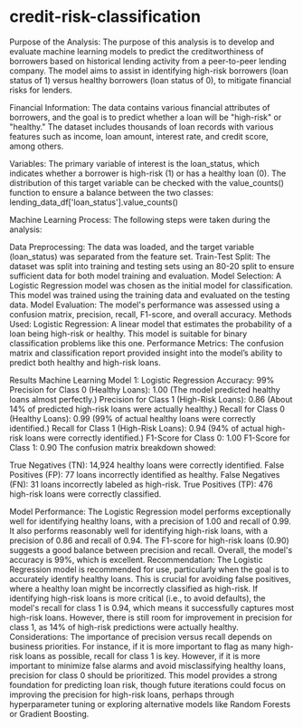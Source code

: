 # credit-risk-classification

Purpose of the Analysis:
The purpose of this analysis is to develop and evaluate machine learning models to predict the creditworthiness of borrowers based on historical lending activity from a peer-to-peer lending company. The model aims to assist in identifying high-risk borrowers (loan status of 1) versus healthy borrowers (loan status of 0), to mitigate financial risks for lenders.

Financial Information:
The data contains various financial attributes of borrowers, and the goal is to predict whether a loan will be "high-risk" or "healthy." The dataset includes thousands of loan records with various features such as income, loan amount, interest rate, and credit score, among others.

Variables:
The primary variable of interest is the loan_status, which indicates whether a borrower is high-risk (1) or has a healthy loan (0). The distribution of this target variable can be checked with the value_counts() function to ensure a balance between the two classes:
lending_data_df['loan_status'].value_counts()

Machine Learning Process:
The following steps were taken during the analysis:

Data Preprocessing: The data was loaded, and the target variable (loan_status) was separated from the feature set.
Train-Test Split: The dataset was split into training and testing sets using an 80-20 split to ensure sufficient data for both model training and evaluation.
Model Selection: A Logistic Regression model was chosen as the initial model for classification. This model was trained using the training data and evaluated on the testing data.
Model Evaluation: The model's performance was assessed using a confusion matrix, precision, recall, F1-score, and overall accuracy.
Methods Used:
Logistic Regression: A linear model that estimates the probability of a loan being high-risk or healthy. This model is suitable for binary classification problems like this one.
Performance Metrics: The confusion matrix and classification report provided insight into the model’s ability to predict both healthy and high-risk loans.

Results
Machine Learning Model 1: Logistic Regression
Accuracy: 99%
Precision for Class 0 (Healthy Loans): 1.00 (The model predicted healthy loans almost perfectly.)
Precision for Class 1 (High-Risk Loans): 0.86 (About 14% of predicted high-risk loans were actually healthy.)
Recall for Class 0 (Healthy Loans): 0.99 (99% of actual healthy loans were correctly identified.)
Recall for Class 1 (High-Risk Loans): 0.94 (94% of actual high-risk loans were correctly identified.)
F1-Score for Class 0: 1.00
F1-Score for Class 1: 0.90
The confusion matrix breakdown showed:

True Negatives (TN): 14,924 healthy loans were correctly identified.
False Positives (FP): 77 loans incorrectly identified as healthy.
False Negatives (FN): 31 loans incorrectly labeled as high-risk.
True Positives (TP): 476 high-risk loans were correctly classified.

Model Performance:
The Logistic Regression model performs exceptionally well for identifying healthy loans, with a precision of 1.00 and recall of 0.99.
It also performs reasonably well for identifying high-risk loans, with a precision of 0.86 and recall of 0.94. The F1-score for high-risk loans (0.90) suggests a good balance between precision and recall.
Overall, the model's accuracy is 99%, which is excellent.
Recommendation:
The Logistic Regression model is recommended for use, particularly when the goal is to accurately identify healthy loans. This is crucial for avoiding false positives, where a healthy loan might be incorrectly classified as high-risk.
If identifying high-risk loans is more critical (i.e., to avoid defaults), the model's recall for class 1 is 0.94, which means it successfully captures most high-risk loans. However, there is still room for improvement in precision for class 1, as 14% of high-risk predictions were actually healthy.
Considerations:
The importance of precision versus recall depends on business priorities. For instance, if it is more important to flag as many high-risk loans as possible, recall for class 1 is key. However, if it is more important to minimize false alarms and avoid misclassifying healthy loans, precision for class 0 should be prioritized.
This model provides a strong foundation for predicting loan risk, though future iterations could focus on improving the precision for high-risk loans, perhaps through hyperparameter tuning or exploring alternative models like Random Forests or Gradient Boosting.

